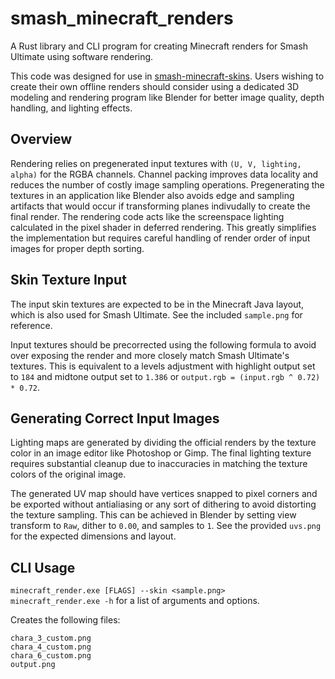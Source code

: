 # smash_minecraft_renders
A Rust library and CLI program for creating Minecraft renders for Smash Ultimate using software rendering.

This code was designed for use in [smash-minecraft-skins](https://github.com/jam1garner/smash-minecraft-skins). Users wishing to create their own offline renders should consider using a dedicated 3D modeling and rendering program like Blender for better image quality, depth handling, and lighting effects.

## Overview
Rendering relies on pregenerated input textures with `(U, V, lighting, alpha)` for the RGBA channels. Channel packing improves data locality and reduces the number of costly image sampling operations. Pregenerating the textures in an application like Blender also avoids edge and sampling artifacts that would occur if transforming planes indivudally to create the final render. The rendering code acts like the screenspace lighting calculated in the pixel shader in deferred rendering. This greatly simplifies the implementation but requires careful handling of render order of input images for proper depth sorting.

## Skin Texture Input
The input skin textures are expected to be in the Minecraft Java layout, which is also used for Smash Ultimate. See the included `sample.png` for reference.  

Input textures should be precorrected using the following formula to avoid over exposing the render and more closely match Smash Ultimate's textures.
This is equivalent to a levels adjustment with highlight output set to `184` and midtone output set to `1.386` or `output.rgb = (input.rgb ^ 0.72) * 0.72`.

## Generating Correct Input Images
Lighting maps are generated by dividing the official renders by the texture color in an image editor like Photoshop or Gimp. The final lighting texture requires substantial cleanup due to inaccuracies in matching the texture colors of the original image.

The generated UV map should have vertices snapped to pixel corners and be exported without antialiasing or any sort of dithering to avoid distorting the texture sampling. This can be achieved in Blender by setting view transform to `Raw`, dither to `0.00`, and samples to `1`. See the provided `uvs.png` for the expected dimensions and layout.  

## CLI Usage
`minecraft_render.exe [FLAGS] --skin <sample.png>`  
`minecraft_render.exe -h` for a list of arguments and options.    

Creates the following files:  
```
chara_3_custom.png
chara_4_custom.png
chara_6_custom.png
output.png
```

